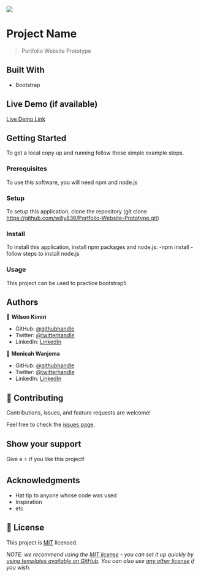 ![](https://img.shields.io/badge/Microverse-blueviolet)

# Project Name

> Portfolio Website Prototype


## Built With

- Bootstrap

## Live Demo (if available)

[Live Demo Link](https://livedemo.com)


## Getting Started

To get a local copy up and running follow these simple example steps.

### Prerequisites
To use this software, you will need npm and node.js

### Setup
To setup this application, clone the repository (git clone https://github.com/willy836/Portfolio-Website-Prototype.git)

### Install
To install this application, install npm packages and node.js: -npm install -follow steps to install node.js

### Usage
This project can be used to practice bootstrap5


## Authors

👤 **Wilson Kimiri**

- GitHub: [@githubhandle](https://github.com/willy836)
- Twitter: [@twitterhandle](https://twitter.com/Kimiri836)
- LinkedIn: [LinkedIn](https://www.linkedin.com/in/wilson-kimiri-420396235/)

👤 **Monicah Wanjema**

- GitHub: [@githubhandle](https://github.com/monicah79)
- Twitter: [@twitterhandle](https://twitter.com/MonicahWanjema)
- LinkedIn: [LinkedIn](https://linkedin.com/in/monica-wanjema-079192193/)

## 🤝 Contributing

Contributions, issues, and feature requests are welcome!

Feel free to check the [issues page](../../issues/).

## Show your support

Give a ⭐️ if you like this project!

## Acknowledgments

- Hat tip to anyone whose code was used
- Inspiration
- etc

## 📝 License

This project is [MIT](./LICENSE) licensed.

_NOTE: we recommend using the [MIT license](https://choosealicense.com/licenses/mit/) - you can set it up quickly by [using templates available on GitHub](https://docs.github.com/en/communities/setting-up-your-project-for-healthy-contributions/adding-a-license-to-a-repository). You can also use [any other license](https://choosealicense.com/licenses/) if you wish._